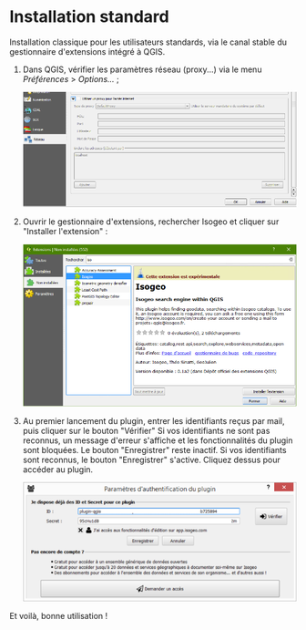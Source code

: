 # Installation standard

Installation classique pour les utilisateurs standards, via le canal stable du gestionnaire d'extensions intégré à QGIS.

1. Dans QGIS, vérifier les paramètres réseau \(proxy...\) via le menu _Préférences_ &gt; _Options..._ ;

   ![](https://raw.githubusercontent.com/isogeo/isogeo-plugin-qgis/master/img/qgis_install_network_fr.png "Vérifier les paramètres de connexion de QGIS")

2. Ouvrir le gestionnaire d'extensions, rechercher Isogeo et cliquer sur "Installer l'extension" :

   ![](https://raw.githubusercontent.com/isogeo/isogeo-plugin-qgis/master/img/qgis_install_extension_fr.png "Installer le plugin Isogeo depuis le gestionnaire d\&apos;extensions de QGIS")

3. Au premier lancement du plugin, entrer les identifiants reçus par mail, puis cliquer sur le bouton "Vérifier"
Si vos identifiants ne sont pas reconnus, un message d'erreur s'affiche et les fonctionnalités du plugin sont bloquées. Le bouton "Enregistrer" reste inactif.
Si vos identifiants sont reconnus, le bouton "Enregistrer" s'active. Cliquez dessus pour accéder au plugin.

   ![](https://raw.githubusercontent.com/isogeo/isogeo-plugin-qgis/master/img/ui_auth_prompt_fr.png "Boîte de dialogue pour entrer authentifier le plugin avec les clés API")

Et voilà, bonne utilisation !

